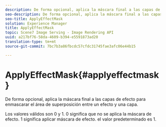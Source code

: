 ```yaml
---
description: De forma opcional, aplica la máscara final a las capas de efecto para enmascarar el área de superposición entre un efecto y una capa.
seo-description: De forma opcional, aplica la máscara final a las capas de efecto para enmascarar el área de superposición entre un efecto y una capa.
seo-title: ApplyEffectMask
solution: Experience Manager
title: ApplyEffectMask
topic: Scene7 Image Serving - Image Rendering API
uuid: a217bf76-58da-4609-b394-e5591873ad20
translation-type: tm+mt
source-git-commit: 7bc7b3a86fbcdc57cfdc31745fae3afc06e44b15

---
```



# ApplyEffectMask{#applyeffectmask}

De forma opcional, aplica la máscara final a las capas de efecto para enmascarar el área de superposición entre un efecto y una capa.

Los valores válidos son 0 y 1. 0 significa que no se aplica la máscara de efecto. 1 significa aplicar máscara de efecto. el valor predeterminado es 1.
